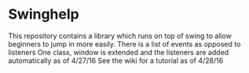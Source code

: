 # Swinghelp
This repository contains a library which runs on top of swing to allow beginners to jump in more easily.
There is a list of events as opposed to listeners
One class, window is extended and the listeners are added automatically as of 4/27/16
See the wiki for a tutorial as of 4/28/16


